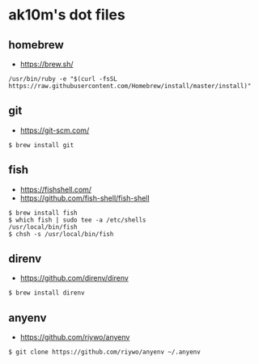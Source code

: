 ak10m's dot files
=================================================

homebrew
-------------------------------------------------

* https://brew.sh/

```
/usr/bin/ruby -e "$(curl -fsSL https://raw.githubusercontent.com/Homebrew/install/master/install)"
```

git
-------------------------------------------------

* https://git-scm.com/

```
$ brew install git
```

fish
-------------------------------------------------

* https://fishshell.com/
* https://github.com/fish-shell/fish-shell

```
$ brew install fish
$ which fish | sudo tee -a /etc/shells
/usr/local/bin/fish
$ chsh -s /usr/local/bin/fish
```

direnv
-------------------------------------------------

* https://github.com/direnv/direnv

```
$ brew install direnv
```

anyenv
-------------------------------------------------

* https://github.com/riywo/anyenv

```
$ git clone https://github.com/riywo/anyenv ~/.anyenv
```

